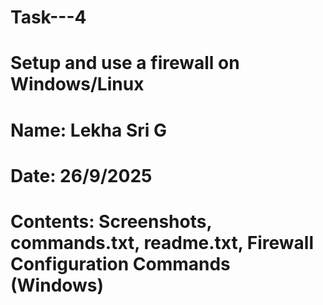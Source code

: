 # Task---4
# Setup and use a firewall on Windows/Linux 
# Name: Lekha Sri G 
# Date: 26/9/2025
# Contents: Screenshots, commands.txt, readme.txt, Firewall Configuration Commands (Windows)

